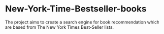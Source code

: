 # New-York-Time-Bestseller-books
The project aims to create a search engine for book recommendation which are based from The New York Times Best-Seller lists. 
